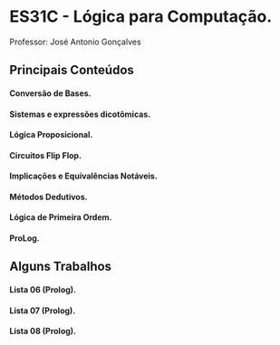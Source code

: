 # ES31C - Lógica para Computação.
Professor: José Antonio Gonçalves

## Principais Conteúdos

#### Conversão de Bases.
#### Sistemas e expressões dicotômicas.
#### Lógica Proposicional.
#### Circuitos Flip Flop.
#### Implicações e Equivalências Notáveis.
#### Métodos Dedutivos.
#### Lógica de Primeira Ordem.
#### ProLog.

## Alguns Trabalhos

#### 
#### Lista 06 (Prolog).
#### Lista 07 (Prolog).
#### Lista 08 (Prolog).


